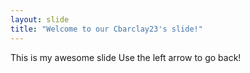 ```yaml
---
layout: slide
title: "Welcome to our Cbarclay23's slide!"
---
```

This is my awesome slide
Use the left arrow to go back!

